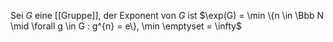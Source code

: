 Sei $G$ eine [[Gruppe]], der Exponent von $G$ ist $\exp(G) = \min \{n \in \Bbb N \mid \forall g \in G : g^{n} = e\}, \min \emptyset = \infty$ 

